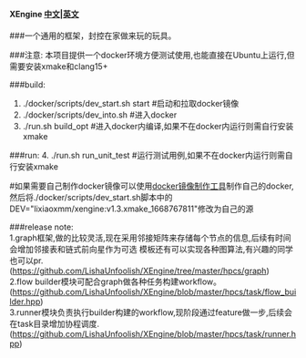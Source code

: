 #### XEngine [中文](https://github.com/LishaUnfoolish/XEngine/blob/master/README.md)|[英文](https://github.com/LishaUnfoolish/XEngine/blob/master/README_en.md)
###一个通用的框架，封控在家做来玩的玩具。


###注意:
  本项目提供一个docker环境方便测试使用,也能直接在Ubuntu上运行,但需要安装xmake和clang15+
  
###build:
1.  ./docker/scripts/dev_start.sh start   #启动和拉取docker镜像
2.  ./docker/scripts/dev_into.sh          #进入docker
3.  ./run.sh build_opt                    #进入docker内编译,如果不在docker内运行则需自行安装xmake

###run:
4.  ./run.sh run_unit_test           #运行测试用例,如果不在docker内运行则需自行安装xmake

#如果需要自己制作docker镜像可以使用[docker镜像制作工具](https://github.com/LishaUnfoolish/XEngine_docker_tools)制作自己的docker,然后将./docker/scripts/dev_start.sh脚本中的DEV="lixiaoxmm/xengine:v1.3.xmake_1668767811"修改为自己的源


###release note:<br>
1.graph框架,做的比较灵活,现在采用邻接矩阵来存储每个节点的信息,后续有时间会增加邻接表和链式前向星作为可选
模板还有可以实现各种图算法,有兴趣的同学也可以pr.(https://github.com/LishaUnfoolish/XEngine/tree/master/hpcs/graph)<br>
2.flow builder模块可配合graph做各种任务构建workflow。(https://github.com/LishaUnfoolish/XEngine/blob/master/hpcs/task/flow_builder.hpp)<br>
3.runner模块负责执行builder构建的workflow,现阶段通过feature做一步,后续会在task目录增加协程调度.(https://github.com/LishaUnfoolish/XEngine/blob/master/hpcs/task/runner.hpp)<br>



